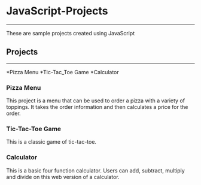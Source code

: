 # JavaScript-Projects
--------
These are sample projects created using JavaScript

## Projects
----------

*Pizza Menu
*Tic-Tac_Toe Game
*Calculator

### Pizza Menu
This project is a menu that can be used to order a pizza with a variety of toppings. It takes the order information and then calculates a price for the order.

### Tic-Tac-Toe Game
This is a classic game of tic-tac-toe. 

### Calculator
This is a basic four function calculator. Users can add, subtract, multiply and divide on this web version of a calculator.

